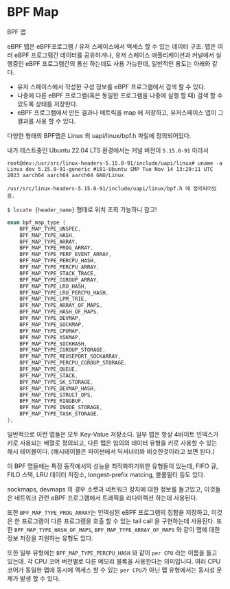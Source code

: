 # BPF Map

BPF 맵 

eBPF 맵은 eBPF프로그램 / 유저 스페이스에서 액세스 할 수 있는 데이터 구조. 
맵은 여러 eBPF 프로그램간 데이터를 공유하거나, 유저 스페이스 애플리케이션과 커널에서 실행중인 eBPF 프로그램간의 통신 하는데도 사용 가능한데, 일반적인 용도는 아래와 같다.

- 유저 스페이스에서 작성한 구성 정보를 eBPF 프로그램에서 검색 할 수 있다.
- 나중에 다른 eBPF 프로그램(혹은 동일한 프로그램을 나중에 실행 할 때) 검색 할 수 있도록 상태를 저장한다.
- eBPF 프로그램에서 만든 결과나 메트릭을 map 에 저장하고, 유저스페이스 앱이 그 결과를 사용 할 수 있다.

다양한 형태의 BPF맵은 Linux 의 uapi/linux/bpf.h 파일에 정의되어있다.

내가 테스트중인 Ubuntu 22.04 LTS 환경에서는 커널 버전이 `5.15.0-91` 이라서

```text
root@dev:/usr/src/linux-headers-5.15.0-91/include/uapi/linux# uname -a
Linux dev 5.15.0-91-generic #101-Ubuntu SMP Tue Nov 14 13:29:11 UTC 2023 aarch64 aarch64 aarch64 GNU/Linux

/usr/src/linux-headers-5.15.0-91/include/uapi/linux/bpf.h 에 정의되어있음. 
```

`$ locate {header_name}` 형태로 위치 조회 가능하니 참고!

```c
enum bpf_map_type {
	BPF_MAP_TYPE_UNSPEC,
	BPF_MAP_TYPE_HASH,
	BPF_MAP_TYPE_ARRAY,
	BPF_MAP_TYPE_PROG_ARRAY,
	BPF_MAP_TYPE_PERF_EVENT_ARRAY,
	BPF_MAP_TYPE_PERCPU_HASH,
	BPF_MAP_TYPE_PERCPU_ARRAY,
	BPF_MAP_TYPE_STACK_TRACE,
	BPF_MAP_TYPE_CGROUP_ARRAY,
	BPF_MAP_TYPE_LRU_HASH,
	BPF_MAP_TYPE_LRU_PERCPU_HASH,
	BPF_MAP_TYPE_LPM_TRIE,
	BPF_MAP_TYPE_ARRAY_OF_MAPS,
	BPF_MAP_TYPE_HASH_OF_MAPS,
	BPF_MAP_TYPE_DEVMAP,
	BPF_MAP_TYPE_SOCKMAP,
	BPF_MAP_TYPE_CPUMAP,
	BPF_MAP_TYPE_XSKMAP,
	BPF_MAP_TYPE_SOCKHASH,
	BPF_MAP_TYPE_CGROUP_STORAGE,
	BPF_MAP_TYPE_REUSEPORT_SOCKARRAY,
	BPF_MAP_TYPE_PERCPU_CGROUP_STORAGE,
	BPF_MAP_TYPE_QUEUE,
	BPF_MAP_TYPE_STACK,
	BPF_MAP_TYPE_SK_STORAGE,
	BPF_MAP_TYPE_DEVMAP_HASH,
	BPF_MAP_TYPE_STRUCT_OPS,
	BPF_MAP_TYPE_RINGBUF,
	BPF_MAP_TYPE_INODE_STORAGE,
	BPF_MAP_TYPE_TASK_STORAGE,
};
```

일반적으로 이런 맵들은 모두 Key-Value 저장소다.
일부 맵은 항상 4바이트 인덱스가 키로 사용되는 배열로 정의되고, 다른 맵은 임의의 데이터 유형을 키로 사용할 수 있는 해시 테이블이다.
(해시테이블은 파이썬에서 딕셔너리와 비슷한것이라고 보면 된다.)

이 BPF 맵들에는 특정 동작에서의 성능을 최적화하기위한 유형들이 있는데, FIFO 큐, FILO 스택, LRU 데이터 저장소, 
longest-prefix matcing, 블룸필터 등도 있다.

sockmaps, devmaps 의 경우 소켓과 네트워크 장치에 대한 정보를 들고있고, 이것들은 네트워크 관련 eBPF 프로그램에서
트래픽을 리다이렉션 하는데 사용된다.

또한 `BPF_MAP_TYPE_PROG_ARRAY`는 인덱싱된 eBPF 프로그램의 집합을 저장하고, 이것은 한 프로그램이 다른 프로그램을 호출 할 수 있는
tail call 을 구현하는데 사용된다. 또한 `BPF_MAP_TYPE_HASH_OF_MAPS`, `BPF_MAP_TYPE_ARRAY_OF_MAPS` 와 같이 맵에 대한 정보 저장을 지원하는 유형도 있다.

또한 일부 유형에는 `BPF_MAP_TYPE_PERCPU_HASH` 와 같이 `per CPU` 라는 이름을 들고 있는데. 각 CPU 코어 버전별로
다른 메모리 블록을 사용한다는 의미입니다. 여러 CPU 코어가 동일한 맵에 동시에 액세스 할 수 있는 `per CPU`가 아닌 맵 유형에서는 동시성 문제가 발생 할 수 있다.

